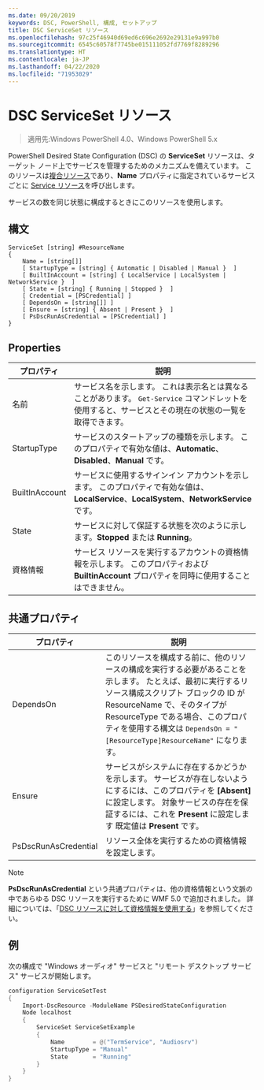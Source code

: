 ```yaml
---
ms.date: 09/20/2019
keywords: DSC, PowerShell, 構成, セットアップ
title: DSC ServiceSet リソース
ms.openlocfilehash: 97c25f46940d69ed6c696e2692e29131e9a997b0
ms.sourcegitcommit: 6545c60578f7745be015111052fd7769f8289296
ms.translationtype: HT
ms.contentlocale: ja-JP
ms.lasthandoff: 04/22/2020
ms.locfileid: "71953029"
---
```

# <a name="dsc-serviceset-resource"></a>DSC ServiceSet リソース

> 適用先:Windows PowerShell 4.0、Windows PowerShell 5.x

PowerShell Desired State Configuration (DSC) の **ServiceSet** リソースは、ターゲット ノード上でサービスを管理するためのメカニズムを備えています。 このリソースは[複合リソース](../../../resources/authoringResourceComposite.md)であり、**Name** プロパティに指定されているサービスごとに [Service リソース](serviceResource.md)を呼び出します。

サービスの数を同じ状態に構成するときにこのリソースを使用します。

## <a name="syntax"></a>構文

```Syntax
ServiceSet [string] #ResourceName
{
    Name = [string[]]
    [ StartupType = [string] { Automatic | Disabled | Manual }  ]
    [ BuiltInAccount = [string] { LocalService | LocalSystem | NetworkService }  ]
    [ State = [string] { Running | Stopped }  ]
    [ Credential = [PSCredential] ]
    [ DependsOn = [string[]] ]
    [ Ensure = [string] { Absent | Present }  ]
    [ PsDscRunAsCredential = [PSCredential] ]
}
```

## <a name="properties"></a>Properties

|プロパティ |説明 |
|---|---|
|名前 |サービス名を示します。 これは表示名とは異なることがあります。 `Get-Service` コマンドレットを使用すると、サービスとその現在の状態の一覧を取得できます。 |
|StartupType |サービスのスタートアップの種類を示します。 このプロパティで有効な値は、**Automatic**、**Disabled**、**Manual** です。 |
|BuiltInAccount |サービスに使用するサインイン アカウントを示します。 このプロパティで有効な値は、**LocalService**、**LocalSystem**、**NetworkService** です。 |
|State |サービスに対して保証する状態を次のように示します。**Stopped** または **Running**。 |
|資格情報 |サービス リソースを実行するアカウントの資格情報を示します。 このプロパティおよび **BuiltinAccount** プロパティを同時に使用することはできません。 |

## <a name="common-properties"></a>共通プロパティ

|プロパティ |説明 |
|---|---|
|DependsOn |このリソースを構成する前に、他のリソースの構成を実行する必要があることを示します。 たとえば、最初に実行するリソース構成スクリプト ブロックの ID が ResourceName で、そのタイプが ResourceType である場合、このプロパティを使用する構文は `DependsOn = "[ResourceType]ResourceName"` になります。 |
|Ensure |サービスがシステムに存在するかどうかを示します。 サービスが存在しないようにするには、このプロパティを **[Absent]** に設定します。 対象サービスの存在を保証するには、これを **Present** に設定します 既定値は **Present** です。 |
|PsDscRunAsCredential |リソース全体を実行するための資格情報を設定します。 |

> [!NOTE]
> **PsDscRunAsCredential** という共通プロパティは、他の資格情報という文脈の中であらゆる DSC リソースを実行するために WMF 5.0 で追加されました。 詳細については、「[DSC リソースに対して資格情報を使用する](../../../configurations/runasuser.md)」を参照してください。

## <a name="example"></a>例

次の構成で "Windows オーディオ" サービスと "リモート デスクトップ サービス" サービスが開始します。

```powershell
configuration ServiceSetTest
{
    Import-DscResource -ModuleName PSDesiredStateConfiguration
    Node localhost
    {
        ServiceSet ServiceSetExample
        {
            Name        = @("TermService", "Audiosrv")
            StartupType = "Manual"
            State       = "Running"
        }
    }
}
```